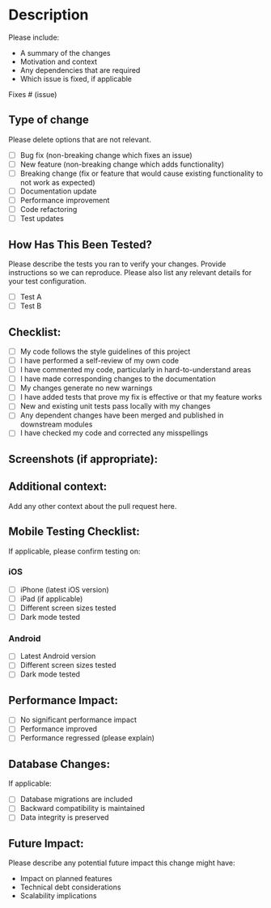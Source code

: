 # Description

Please include:
- A summary of the changes
- Motivation and context
- Any dependencies that are required
- Which issue is fixed, if applicable

Fixes # (issue)

## Type of change

Please delete options that are not relevant.

- [ ] Bug fix (non-breaking change which fixes an issue)
- [ ] New feature (non-breaking change which adds functionality)
- [ ] Breaking change (fix or feature that would cause existing functionality to not work as expected)
- [ ] Documentation update
- [ ] Performance improvement
- [ ] Code refactoring
- [ ] Test updates

## How Has This Been Tested?

Please describe the tests you ran to verify your changes. Provide instructions so we can reproduce. Please also list any relevant details for your test configuration.

- [ ] Test A
- [ ] Test B

## Checklist:

- [ ] My code follows the style guidelines of this project
- [ ] I have performed a self-review of my own code
- [ ] I have commented my code, particularly in hard-to-understand areas
- [ ] I have made corresponding changes to the documentation
- [ ] My changes generate no new warnings
- [ ] I have added tests that prove my fix is effective or that my feature works
- [ ] New and existing unit tests pass locally with my changes
- [ ] Any dependent changes have been merged and published in downstream modules
- [ ] I have checked my code and corrected any misspellings

## Screenshots (if appropriate):

## Additional context:

Add any other context about the pull request here.

## Mobile Testing Checklist:

If applicable, please confirm testing on:

### iOS
- [ ] iPhone (latest iOS version)
- [ ] iPad (if applicable)
- [ ] Different screen sizes tested
- [ ] Dark mode tested

### Android
- [ ] Latest Android version
- [ ] Different screen sizes tested
- [ ] Dark mode tested

## Performance Impact:

- [ ] No significant performance impact
- [ ] Performance improved
- [ ] Performance regressed (please explain)

## Database Changes:

If applicable:
- [ ] Database migrations are included
- [ ] Backward compatibility is maintained
- [ ] Data integrity is preserved

## Future Impact:

Please describe any potential future impact this change might have:
- Impact on planned features
- Technical debt considerations
- Scalability implications